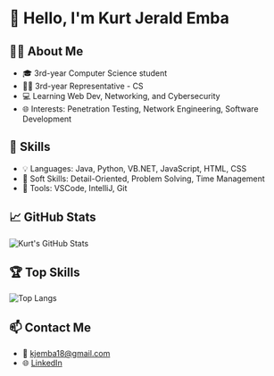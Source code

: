 
<!--
**KeyLayO/KeyLayO** is a ✨ _special_ ✨ repository because its `README.md` (this file) appears on your GitHub profile.

Here are some ideas to get you started:

- 🔭 I’m currently working on ...
- 🌱 I’m currently learning ...
- 👯 I’m looking to collaborate on ...
- 🤔 I’m looking for help with ...
- 💬 Ask me about ...
- 📫 How to reach me: ...
- 😄 Pronouns: ...
- ⚡ Fun fact: ...
-->


# 👋 Hello, I'm Kurt Jerald Emba

## 🧑‍💻 About Me
- 🎓 3rd-year Computer Science student
- 🧑‍🎓 3rd-year Representative - CS
- 💻 Learning Web Dev, Networking, and Cybersecurity
- 🌐 Interests: Penetration Testing, Network Engineering, Software Development

## 🚀 Skills
- 💡 Languages: Java, Python, VB.NET, JavaScript, HTML, CSS
- 🧠 Soft Skills: Detail-Oriented, Problem Solving, Time Management 
- 🧰 Tools: VSCode, IntelliJ, Git

## 📈 GitHub Stats
![Kurt's GitHub Stats](https://github-readme-stats.vercel.app/api?username=KeyLayO&show_icons=true&theme=tokyonight)

## 🏆 Top Skills
![Top Langs](https://github-readme-stats.vercel.app/api/top-langs/?username=KeyLayO&layout=compact&theme=tokyonight)

## 📫 Contact Me
- 📧 kjemba18@gmail.com
- 🌐 [LinkedIn](https://www.linkedin.com/in/kurt-jerald-emba-85983b301/)
